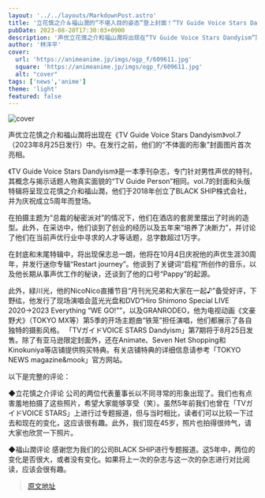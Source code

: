 ```yaml
---
layout: '../../layouts/MarkdownPost.astro'
title: '立花慎之介＆福山潤的“不堪入目的姿态”登上封面！“TV Guide Voice Stars Dandyism”第7期专注于成熟男性声优'
pubDate: 2023-08-20T17:30:03+0900
description: '声优立花慎之介和福山潤将出现在“TV Guide Voice Stars Dandyism”第7期（2023年8月25日发行）中。在发布之前，他们的“不堪入目的姿态”封面照片首次亮相。'
author: '林洋平'
cover:
  url: 'https://animeanime.jp/imgs/ogp_f/609611.jpg'
  square: 'https://animeanime.jp/imgs/ogp_f/609611.jpg'
  alt: "cover"
tags: ['news','anime']
theme: 'light'
featured: false
---
```


![cover](https://animeanime.jp/imgs/ogp_f/609611.jpg)

声优立花慎之介和福山潤将出现在《TV Guide Voice Stars Dandyism》vol.7（2023年8月25日发行）中。在发行之前，他们的“不体面的形象”封面图片首次亮相。

《TV Guide Voice Stars Dandyism》是一本季刊杂志，专门针对男性声优的特刊，其概念与揭示话题人物真实面貌的“TV Guide Person”相同。vol.7的封面和头版特辑将呈现立花慎之介和福山潤，他们于2018年创立了BLACK SHIP株式会社，并为庆祝成立5周年而登场。

在拍摄主题为“总裁的秘密派对”的情况下，他们在酒店的套房里摆出了时尚的造型。此外，在采访中，他们谈到了创业的经历以及五年来“培养了决断力”，并讨论了他们在当前声优行业中寻求的人才等话题，总字数超过1万字。

在封底和末尾特辑中，将出现保志总一朗，他将在10月4日庆祝他的声优生涯30周年，并发行迷你专辑“Restart journey”。他谈到了关键词“启程”所创作的音乐，以及他长期从事声优工作的秘诀，还谈到了他的口号“Pappy”的起源。

此外，緑川光，他的NicoNico直播节目“月刊光兄弟和大家在一起♪”备受好评，下野纮，他发行了现场演唱会蓝光光盘和DVD“Hiro Shimono Special LIVE 2020→2023 Everything “WE GO!””，以及GRANRODEO，他为电视动画《文豪野犬》（TOKYO MX等）第5季的开场主题曲“铁笼”担任演唱，他们都展示了各自独特的摄影风格。
「TVガイドVOICE STARS Dandyism」第7期将于8月25日发售。除了有亚马逊限定封面外，还在Animate、Seven Net Shopping和Kinokuniya等店铺提供购买特典。有关店铺特典的详细信息请参考「TOKYO NEWS magazine&mook」官方网站。

以下是完整的评论：

◆立花慎之介评论
公司的两位代表董事长以不同寻常的形象出现了。我们也有点害羞地拍摄了这些照片，希望大家能够享受（笑）。虽然5年前我们也曾在「TVガイドVOICE STARS」上进行过专题报道，但与当时相比，读者们可以比较一下过去和现在的变化，这应该很有趣。此外，我们现在45岁，照片也拍得很帅气，请大家也欣赏一下照片。

◆福山潤评论
感谢您为我们的公司BLACK SHIP进行专题报道。这5年中，两位的变化是否很大，或者没有变化。如果将上一次的杂志与这一次的杂志进行对比阅读，应该会很有趣。

>[原文地址](https://animeanime.jp/article/2023/08/20/79381.html)  